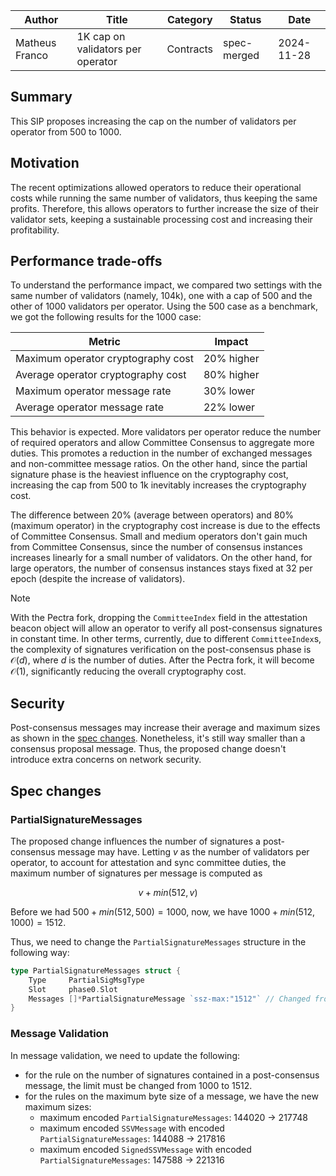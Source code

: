 |     Author     |               Title               | Category  |   Status    |    Date    |
| -------------- | --------------------------------- | --------- | ----------- | ---------- |
| Matheus Franco | 1K cap on validators per operator | Contracts | spec-merged | 2024-11-28 |

## Summary

This SIP proposes increasing the cap on the number of validators per operator from 500 to 1000.

## Motivation

The recent optimizations allowed operators to reduce their operational costs while running the same number of validators, thus keeping the same profits. Therefore, this allows operators to further increase the size of their validator sets, keeping a sustainable processing cost and increasing their profitability.

## Performance trade-offs

To understand the performance impact, we compared two settings with the same number of validators (namely, 104k), one with a cap of 500 and the other of 1000 validators per operator. Using the 500 case as a benchmark, we got the following results for the 1000 case:

| Metric                             | Impact     |
|------------------------------------|------------|
| Maximum operator cryptography cost | 20% higher |
| Average operator cryptography cost | 80% higher |
| Maximum operator message rate      | 30% lower  |
| Average operator message rate      | 22% lower  |

This behavior is expected. More validators per operator reduce the number of required operators and allow Committee Consensus to aggregate more duties.
This promotes a reduction in the number of exchanged messages and non-committee message ratios.
On the other hand, since the partial signature phase is the heaviest influence on the cryptography cost,
increasing the cap from 500 to 1k inevitably increases the cryptography cost.

The difference between 20% (average between operators) and 80% (maximum operator) in the cryptography cost increase is due to the effects of Committee Consensus.
Small and medium operators don't gain much from Committee Consensus, since the number of consensus instances increases linearly for a small number of validators.
On the other hand, for large operators, the number of consensus instances stays fixed at 32 per epoch (despite the increase of validators).

> [!NOTE]
> With the Pectra fork, dropping the `CommitteeIndex` field in the attestation beacon object will allow an operator to verify all post-consensus signatures in constant time. In other terms, currently, due to different `CommitteeIndex`s, the complexity of signatures verification on the post-consensus phase is $\mathcal{O}(d)$, where $d$ is the number of duties. After the Pectra fork, it will become $\mathcal{O}(1)$, significantly reducing the overall cryptography cost.

## Security

Post-consensus messages may increase their average and maximum sizes as shown in the [spec changes](#partialsignaturemessages). Nonetheless, it's still way smaller than a consensus proposal message. Thus, the proposed change doesn't introduce extra concerns on network security.

## Spec changes

### PartialSignatureMessages

The proposed change influences the number of signatures a post-consensus message may have.
Letting $v$ as the number of validators per operator, to account for attestation and sync committee duties, the maximum number of signatures per message is computed as

$$v + min(512, v)$$

Before we had $500 + min(512,500) = 1000$, now, we have $1000 + min(512,1000) = 1512$.

Thus, we need to change the `PartialSignatureMessages` structure in the following way:

```go
type PartialSignatureMessages struct {
    Type     PartialSigMsgType
    Slot     phase0.Slot
    Messages []*PartialSignatureMessage `ssz-max:"1512"` // Changed from 1000 to 1512
}
```

### Message Validation

In message validation, we need to update the following:
- for the rule on the number of signatures contained in a post-consensus message, the limit must be changed from 1000 to 1512.
- for the rules on the maximum byte size of a message, we have the new maximum sizes:
  - maximum encoded `PartialSignatureMessages`: 144020 $\to$ 217748
  - maximum encoded `SSVMessage` with encoded `PartialSignatureMessages`: 144088 $\to$ 217816
  - maximum encoded `SignedSSVMessage` with encoded `PartialSignatureMessages`: 147588 $\to$ 221316
